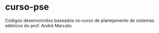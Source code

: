# curso-pse
Códigos desenvolvidos baseados no curso de planejamento de sistemas elétricos do prof. André Marcato.
